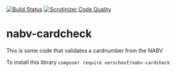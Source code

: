 [![Build Status](https://travis-ci.org/verschoof/nabv-cardcheck.svg)](https://travis-ci.org/verschoof/nabv-cardcheck)
[![Scrutinizer Code Quality](https://scrutinizer-ci.com/g/verschoof/nabv-cardcheck/badges/quality-score.png?b=master)](https://scrutinizer-ci.com/g/verschoof/nabv-cardcheck/?branch=master)

# nabv-cardcheck
This is some code that validates a cardnumber from the NABV

To install this library `composer require verschoof/nabv-cardcheck`
